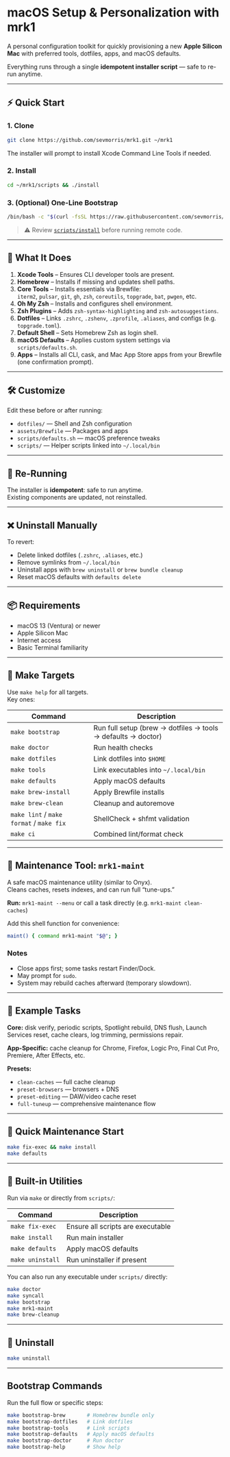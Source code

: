 # macOS Setup & Personalization with **mrk1**

A personal configuration toolkit for quickly provisioning a new **Apple Silicon Mac** with preferred tools, dotfiles, apps, and macOS defaults.

Everything runs through a single **idempotent installer script** — safe to re-run anytime.

---

## ⚡ Quick Start

### 1. Clone
```bash
git clone https://github.com/sevmorris/mrk1.git ~/mrk1
```
The installer will prompt to install Xcode Command Line Tools if needed.

### 2. Install
```bash
cd ~/mrk1/scripts && ./install
```

### 3. (Optional) One-Line Bootstrap
```bash
/bin/bash -c "$(curl -fsSL https://raw.githubusercontent.com/sevmorris/mrk1/main/scripts/install)"
```
> ⚠️ Review [`scripts/install`](scripts/install) before running remote code.

---

## 🤖 What It Does

1. **Xcode Tools** – Ensures CLI developer tools are present.  
2. **Homebrew** – Installs if missing and updates shell paths.  
3. **Core Tools** – Installs essentials via Brewfile:  
   `iterm2`, `pulsar`, `git`, `gh`, `zsh`, `coreutils`, `topgrade`, `bat`, `pwgen`, etc.  
4. **Oh My Zsh** – Installs and configures shell environment.  
5. **Zsh Plugins** – Adds `zsh-syntax-highlighting` and `zsh-autosuggestions`.  
6. **Dotfiles** – Links `.zshrc`, `.zshenv`, `.zprofile`, `.aliases`, and configs (e.g. `topgrade.toml`).  
7. **Default Shell** – Sets Homebrew Zsh as login shell.  
8. **macOS Defaults** – Applies custom system settings via `scripts/defaults.sh`.  
9. **Apps** – Installs all CLI, cask, and Mac App Store apps from your Brewfile (one confirmation prompt).

---

## 🛠️ Customize

Edit these before or after running:

- `dotfiles/` — Shell and Zsh configuration  
- `assets/Brewfile` — Packages and apps  
- `scripts/defaults.sh` — macOS preference tweaks  
- `scripts/` — Helper scripts linked into `~/.local/bin`

---

## 🔄 Re-Running

The installer is **idempotent**: safe to run anytime.  
Existing components are updated, not reinstalled.

---

## ❌ Uninstall Manually

To revert:
- Delete linked dotfiles (`.zshrc`, `.aliases`, etc.)  
- Remove symlinks from `~/.local/bin`  
- Uninstall apps with `brew uninstall` or `brew bundle cleanup`  
- Reset macOS defaults with `defaults delete`

---

## 📦 Requirements

- macOS 13 (Ventura) or newer  
- Apple Silicon Mac  
- Internet access  
- Basic Terminal familiarity

---

## 🧰 Make Targets

Use `make help` for all targets.  
Key ones:

| Command | Description |
|----------|-------------|
| `make bootstrap` | Run full setup (brew → dotfiles → tools → defaults → doctor) |
| `make doctor` | Run health checks |
| `make dotfiles` | Link dotfiles into `$HOME` |
| `make tools` | Link executables into `~/.local/bin` |
| `make defaults` | Apply macOS defaults |
| `make brew-install` | Apply Brewfile installs |
| `make brew-clean` | Cleanup and autoremove |
| `make lint` / `make format` / `make fix` | ShellCheck + shfmt validation |
| `make ci` | Combined lint/format check |

---

## 🧰 Maintenance Tool: `mrk1-maint`

A safe macOS maintenance utility (similar to Onyx).  
Cleans caches, resets indexes, and can run full “tune-ups.”

**Run:** `mrk1-maint --menu` or call a task directly (e.g. `mrk1-maint clean-caches`)

Add this shell function for convenience:
```bash
maint() { command mrk1-maint "$@"; }
```

### Notes
- Close apps first; some tasks restart Finder/Dock.  
- May prompt for `sudo`.  
- System may rebuild caches afterward (temporary slowdown).

---

## 🧩 Example Tasks

**Core:** disk verify, periodic scripts, Spotlight rebuild, DNS flush, Launch Services reset, cache clears, log trimming, permissions repair.

**App-Specific:** cache cleanup for Chrome, Firefox, Logic Pro, Final Cut Pro, Premiere, After Effects, etc.

**Presets:**  
- `clean-caches` — full cache cleanup  
- `preset-browsers` — browsers + DNS  
- `preset-editing` — DAW/video cache reset  
- `full-tuneup` — comprehensive maintenance flow

---

## 🧱 Quick Maintenance Start
```bash
make fix-exec && make install
make defaults
```

---

## 🔧 Built-in Utilities

Run via `make` or directly from `scripts/`:

| Command | Description |
|----------|-------------|
| `make fix-exec` | Ensure all scripts are executable |
| `make install` | Run main installer |
| `make defaults` | Apply macOS defaults |
| `make uninstall` | Run uninstaller if present |

You can also run any executable under `scripts/` directly:
```bash
make doctor
make syncall
make bootstrap
make mrk1-maint
make brew-cleanup
```

---

## 🧹 Uninstall

```bash
make uninstall
```

---

## Bootstrap Commands

Run the full flow or specific steps:
```bash
make bootstrap-brew       # Homebrew bundle only
make bootstrap-dotfiles   # Link dotfiles
make bootstrap-tools      # Link scripts
make bootstrap-defaults   # Apply macOS defaults
make bootstrap-doctor     # Run doctor
make bootstrap-help       # Show help
```
